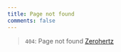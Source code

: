 ```yaml
---
title: Page not found
comments: false
---
```


> `404`: Page not found
> [Zerohertz](https://zerohertz.github.io)
